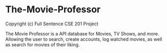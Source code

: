 # The-Movie-Professor
Copyright (c) Full Sentence 
CSE 201 Project

The Movie Professor is a API database for Movies, TV Shows, and more. Allowing the user to search,
create accounts, log watched movies, as well as search for movies of their liking. 

